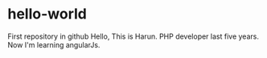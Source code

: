 # hello-world
First repository in github
Hello, This is Harun. PHP developer last five years. Now I'm learning angularJs.
